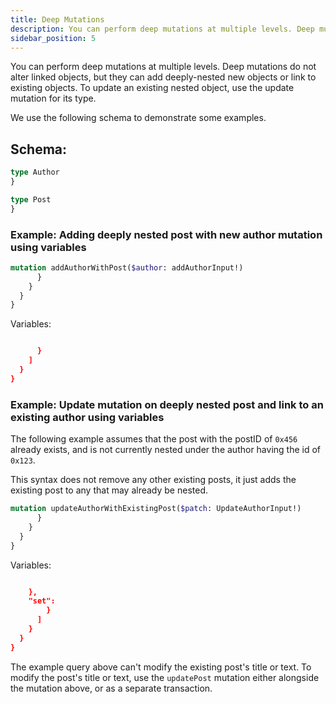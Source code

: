 ```yaml
---
title: Deep Mutations
description: You can perform deep mutations at multiple levels. Deep mutations do not alter linked objects, but they can add deeply-nested new objects or link to existing objects.
sidebar_position: 5
---
```


You can perform deep mutations at multiple levels. Deep mutations do not alter linked objects, but they can add deeply-nested new objects or link to existing objects. To update an existing nested object, use the update mutation for its type.

We use the following schema to demonstrate some examples.

## **Schema**:
```graphql
type Author 
}

type Post 
}
```

### **Example**: Adding deeply nested post with new author mutation using variables
```graphql
mutation addAuthorWithPost($author: addAuthorInput!) 
      }
    }
  }
}
```

Variables:

```json

      }
    ]
  }
}
```

### **Example**: Update mutation on deeply nested post and link to an existing author using variables

The following example assumes that the post with the postID of `0x456` already exists, and is not currently nested under the author having the id of `0x123`.


This syntax does not remove any other existing posts, it just adds the existing post to any that may already be nested.


```graphql
mutation updateAuthorWithExistingPost($patch: UpdateAuthorInput!) 
      }
    }
  }
}
```
Variables:
```json

    },
    "set": 
        }
      ]
    }
  }
}
```

The example query above can't modify the existing post's title or text. To modify the post's title or text, use the `updatePost` mutation either alongside the mutation above, or as a separate transaction.
